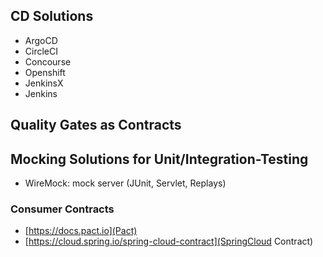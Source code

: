 ## CD Solutions

- ArgoCD
- CircleCI
- Concourse
- Openshift
- JenkinsX
- Jenkins

## Quality Gates as Contracts

## Mocking Solutions for Unit/Integration-Testing

- WireMock: mock server (JUnit, Servlet, Replays)

### Consumer Contracts

- [https://docs.pact.io](Pact)
- [https://cloud.spring.io/spring-cloud-contract](SpringCloud Contract)
